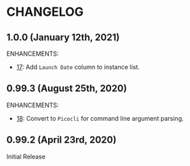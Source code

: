 CHANGELOG
=========

## 1.0.0 (January 12th, 2021)

ENHANCEMENTS:

* [17](https://github.com/perfectsense/gyro-ssh-plugin/issues/17): Add `Launch Date` column to instance list.

## 0.99.3 (August 25th, 2020)

ENHANCEMENTS:

* [18](https://github.com/perfectsense/gyro-ssh-plugin/issues/18): Convert to `Picocli` for command line argument parsing.

## 0.99.2 (April 23rd, 2020)

Initial Release
